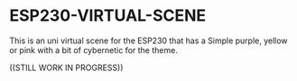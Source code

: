 # ESP230-VIRTUAL-SCENE
This is an uni virtual scene for the ESP230 that has a Simple purple, yellow or pink with a bit of cybernetic for the theme.

((STILL WORK IN PROGRESS)) 
